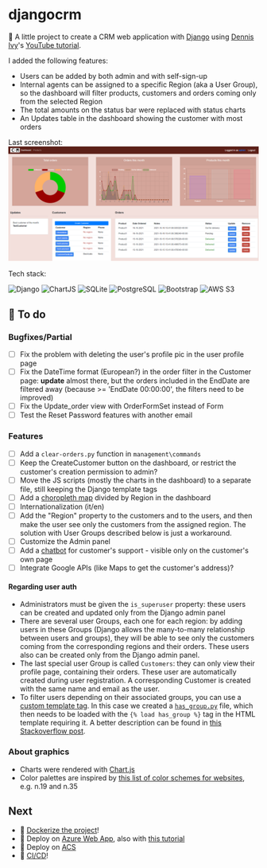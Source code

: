 # djangocrm
:snake: A little project to create a CRM web application with [Django](https://www.djangoproject.com/) using [Dennis Ivy](https://github.com/divanov11)'s [YouTube tutorial](https://youtube.com/playlist?list=PL-51WBLyFTg2vW-_6XBoUpE7vpmoR3ztO).

I added the following features:
* Users can be added by both admin and with self-sign-up
* Internal agents can be assigned to a specific Region (aka a User Group), so the dashboard will filter products, customers and orders coming only from the  selected Region
* The total amounts on the status bar were replaced with status charts
* An Updates table in the dashboard showing the customer with most orders

Last screenshot:
<img src="last-screenshot.png" alt="screenshot">

Tech stack:
<p style="align: center">
<img src="https://static.djangoproject.com/img/logos/django-logo-negative.svg" alt="Django" height="50px">
<img src="https://www.chartjs.org/img/chartjs-logo.svg" alt="ChartJS" height="50px">
<img src="https://www.sqlite.org/images/sqlite370_banner.gif" alt="SQLite" height="50px">
<img src="https://upload.wikimedia.org/wikipedia/commons/2/29/Postgresql_elephant.svg" alt="PostgreSQL" height="50px">
<img src="https://upload.wikimedia.org/wikipedia/commons/b/b2/Bootstrap_logo.svg" alt="Bootstrap" height="50px">
<img src="https://upload.wikimedia.org/wikipedia/commons/b/bc/Amazon-S3-Logo.svg" alt="AWS S3" height="50px">
</p>

## :pushpin: To do
### Bugfixes/Partial
- [ ] Fix the problem with deleting the user's profile pic in the user profile page
- [ ] Fix the DateTime format (European?) in the order filter in the Customer page: **update** almost there, but the orders included in the EndDate are filtered away (because >= 'EndDate 00:00:00', the filters need to be improved)
- [ ] Fix the Update_order view with OrderFormSet instead of Form
- [ ] Test the Reset Password features with another email
### Features
- [ ] Add a `clear-orders.py` function in `management\commands`
- [ ] Keep the CreateCustomer button on the dashboard, or restrict the customer's creation permission to admin?
- [ ] Move the JS scripts (mostly the charts in the dashboard) to a separate file, still keeping the Django template tags
- [ ] Add a [choropleth map](https://github.com/sgratzl/chartjs-chart-geo) divided by Region in the dashboard
- [ ] Internationalization (it/en)
- [ ] Add the "Region" property to the customers and to the users, and then make the user see only the customers from the assigned region. The solution with User Groups described below is just a workaround.
- [ ] Customize the Admin panel
- [ ] Add a [chatbot](https://www.datacamp.com/community/tutorials/building-a-chatbot-using-chatterbot) for customer's support - visible only on the customer's own page
- [ ] Integrate Google APIs (like Maps to get the customer's address)?

#### Regarding user auth
* Administrators must be given the `is_superuser` property: these users can be created and updated only from the Django admin panel
* There are several user Groups, each one for each region: by adding users in these Groups (Django allows the many-to-many relationship between users and groups), they will be able to see only the customers coming from the corresponding regions and their orders. These users also can be created only from the Django admin panel.
* The last special user Group is called `Customers`: they can only view their profile page, containing their orders. These user are automatically created during user registration. A corresponding Customer is created with the same name and email as the user.
* To filter users depending on their associated groups, you can use a [custom template tag](https://docs.djangoproject.com/en/1.11/howto/custom-template-tags/). In this case we created a [`has_group.py`](./accounts/templatetags/has_group.py) file, which then needs to be loaded with the `{% load has_group %}` tag in the HTML template requiring it. A better description can be found in [this Stackoverflow post](https://stackoverflow.com/questions/34571880/how-to-check-in-template-if-user-belongs-to-a-group).

### About graphics
* Charts were rendered with [Chart.js](https://www.chartjs.org/docs/latest/)
* Color palettes are inspired by [this list of color schemes for websites](https://visme.co/blog/website-color-schemes/), e.g. n.19 and n.35

## Next
* :whale: [Dockerize the project](https://docs.docker.com/samples/django/)!
* :ocean: Deploy on [Azure Web App](https://docs.microsoft.com/en-us/azure/app-service/tutorial-python-postgresql-app?tabs=bash%2Cclone&pivots=postgres-single-server), also with [this tutorial](https://docs.microsoft.com/en-us/learn/modules/django-deployment/)
* :toolbox: Deploy on [ACS](https://docs.microsoft.com/en-us/azure/container-instances/container-instances-using-azure-container-registry)
* :door: [CI/CD](https://youtube.com/playlist?list=PLOLrQ9Pn6caxeUIXRVOZpDJ_2PbGAa_Io)!
